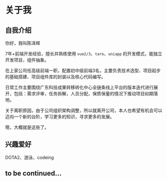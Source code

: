 # 关于我

## 自我介绍

你好，我叫陈泽辉

7年+前端开发经验，擅长并熟练使用 `vue2/3`、`taro`、`uniapp` 的开发模式，能独立开发项目，组件抽象。

在上家公司任高级前端一职，配置初中级前端3名，主要负责技术选型、项目起步的基础搭建、项目组件库的封装以及核心代码编写。

日常工作主要围绕广东科技成果转移转化中心全链条线上平台的版本迭代进行展开，包括：需求评审，任务拆解，人员分配，保质保量的情况下推动项目如期落地。

关于离职原因，由于公司组织架构调整，所以就离开公司，本人也希望有机会可以迈向一个新的台阶，学习更多的知识，寻求更多的发展。

嗯，大概就是这些了。

## 兴趣爱好

DOTA2、游泳、codeing

## to be continued...

